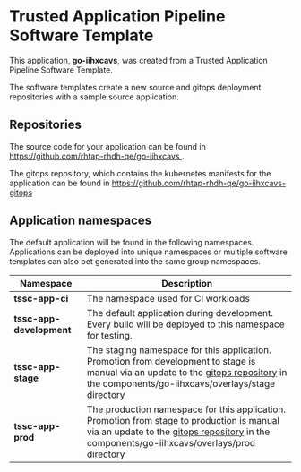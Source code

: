 # Trusted Application Pipeline Software Template

This application, **go-iihxcavs**, was created from a Trusted Application Pipeline Software Template.

The software templates create a new source and gitops deployment repositories with a sample source application. 

## Repositories

The source code for your application can be found in [https://github.com/rhtap-rhdh-qe/go-iihxcavs ](https://github.com/rhtap-rhdh-qe/go-iihxcavs ).
 
The gitops repository, which contains the kubernetes manifests for the application can be found in 
[https://github.com/rhtap-rhdh-qe/go-iihxcavs-gitops ](https://github.com/rhtap-rhdh-qe/go-iihxcavs-gitops ) 

## Application namespaces 

The default application will be found in the following namespaces. Applications can be deployed into unique namespaces or multiple software templates can also bet generated into the same group namespaces.  

|  Namespace   |  Description   |  
| -------- | -------- |
| **tssc-app-ci** | The namespace used for CI workloads |
| **tssc-app-development** | The default application during development. Every build will be deployed to this namespace for testing. |
| **tssc-app-stage** | The staging namespace for this application. Promotion from development to stage is manual via an update to the [gitops repository](https://github.com/rhtap-rhdh-qe/go-iihxcavs-gitops ) in the components/go-iihxcavs/overlays/stage directory |
| **tssc-app-prod** | The production namespace for this application. Promotion from stage to production is manual via an update to the [gitops repository](https://github.com/rhtap-rhdh-qe/go-iihxcavs-gitops ) in the components/go-iihxcavs/overlays/prod directory |
